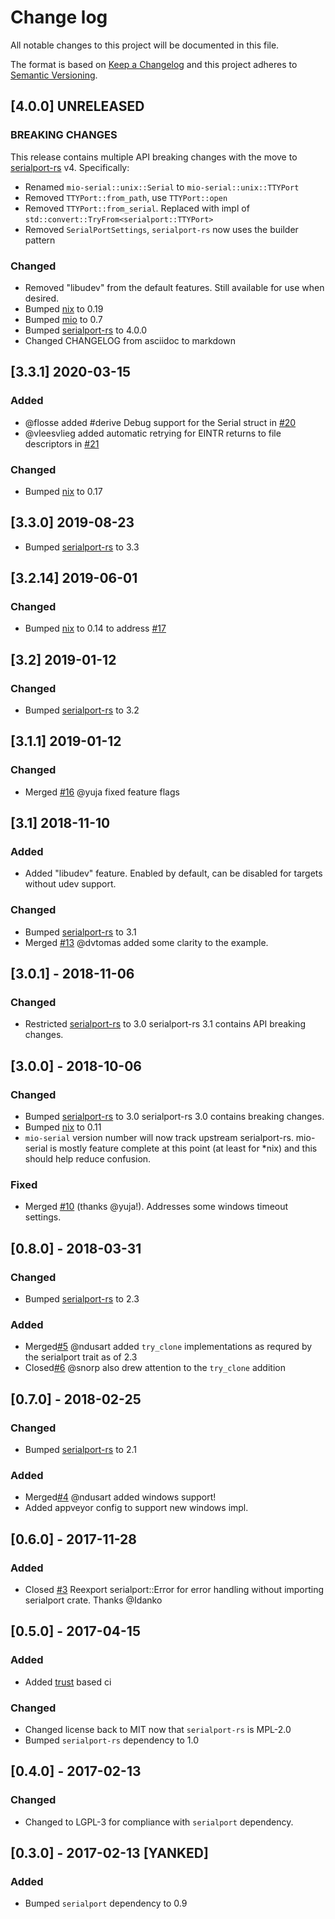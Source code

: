 # Change log

All notable changes to this project will be documented in this file.

The format is based on [Keep a Changelog](http://keepachangelog.com/)
and this project adheres to [Semantic Versioning](http://semver.org/).

## [4.0.0] UNRELEASED

### BREAKING CHANGES
This release contains multiple API breaking changes with the move to [serialport-rs](https://gitlab.com/sussurrrus/serialport-rs) v4.
Specifically:

* Renamed `mio-serial::unix::Serial` to `mio-serial::unix::TTYPort`
* Removed `TTYPort::from_path`, use `TTYPort::open`
* Removed `TTYPort::from_serial`.  Replaced with impl of `std::convert::TryFrom<serialport::TTYPort>`
* Removed `SerialPortSettings`, `serialport-rs` now uses the builder pattern

### Changed
* Removed "libudev" from the default features.  Still available for use when desired.
* Bumped [nix](https://github.com/nix-rust/nix) to 0.19
* Bumped [mio](https://github.com/tokio-rs/mio) to 0.7
* Bumped [serialport-rs](https://gitlab.com/sussurrrus/serialport-rs) to 4.0.0
* Changed CHANGELOG from asciidoc to markdown

## [3.3.1] 2020-03-15
### Added
* @flosse added #derive Debug support for the Serial struct in [#20](https://github.com/berkowski/mio-serial/pull/20)
* @vleesvlieg added automatic retrying for EINTR returns to file descriptors in [#21](https://github.com/berkowski/mio-serial/pull/21)

### Changed
* Bumped [nix](https://github.com/nix-rust/nix) to 0.17

## [3.3.0] 2019-08-23
* Bumped [serialport-rs](https://gitlab.com/susurrus/serialport-rs) to 3.3

## [3.2.14] 2019-06-01
### Changed
* Bumped [nix](https://github.com/nix-rust/nix) to 0.14 to address [#17](https://github.com/berkowski/mio-serial/issues/17)

## [3.2] 2019-01-12
### Changed
* Bumped [serialport-rs](https://gitlab.com/susurrus/serialport-rs) to 3.2

## [3.1.1] 2019-01-12
### Changed
* Merged [#16](https://github/berkowski/mio-serial/pull/16) @yuja fixed feature flags

## [3.1] 2018-11-10
### Added
* Added "libudev" feature.  Enabled by default, can be disabled for targets without udev support.

### Changed
* Bumped [serialport-rs](https://gitlab.com/susurrus/serialport-rs) to 3.1
* Merged [#13](https://github.com/berkowski/mio-serial/pull/13) @dvtomas added some clarity to the example.

## [3.0.1] - 2018-11-06
### Changed
* Restricted [serialport-rs](https://gitlab.com/susurrus/serialport-rs) to 3.0
  serialport-rs 3.1 contains API breaking changes.

## [3.0.0] - 2018-10-06
### Changed
* Bumped [serialport-rs](https://gitlab.com/susurrus/serialport-rs) to 3.0
  serialport-rs 3.0 contains breaking changes.
* Bumped [nix](https://github.com/nix-rust/nix) to 0.11
* `mio-serial` version number will now track upstream serialport-rs.  mio-serial
  is mostly feature complete at this point (at least for *nix) and this should
  help reduce confusion.

### Fixed
* Merged [#10](https://github.com/berkowski/mio-serial/pull/10) (thanks @yuja!).  Addresses some
  windows timeout settings.

## [0.8.0] - 2018-03-31
### Changed
* Bumped [serialport-rs](https://gitlab.com/susurrus/serialport-rs) to 2.3

### Added
* Merged[#5](https://github.com/berkowski/mio-serial/pull/5) @ndusart added `try_clone` implementations as requred
  by the serialport trait as of 2.3
* Closed[#6](https://github.com/berkowski/mio-serial/pull/6) @snorp also drew attention to the `try_clone` addition

## [0.7.0] - 2018-02-25
### Changed
* Bumped [serialport-rs](https://gitlab.com/susurrus/serialport-rs) to 2.1

### Added
* Merged[#4](https://github.com/berkowski/mio-serial/pull/4) @ndusart added windows support!
* Added appveyor config to support new windows impl.

## [0.6.0] - 2017-11-28
### Added
* Closed [#3](https://github.com/berkowski/mio-serial/pull/3) Reexport serialport::Error for error handling without importing serialport crate.
  Thanks @Idanko

## [0.5.0] - 2017-04-15
### Added
* Added [trust](https://github.com/japaric/trust) based ci

### Changed
* Changed license back to MIT now that `serialport-rs` is MPL-2.0
* Bumped `serialport-rs` dependency to 1.0

## [0.4.0] - 2017-02-13
### Changed
* Changed to LGPL-3 for compliance with `serialport` dependency.

## [0.3.0] - 2017-02-13 [YANKED]
### Added
* Bumped `serialport` dependency to 0.9
